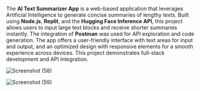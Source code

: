 
The **AI Text Summarizer App** is a web-based application that leverages Artificial Intelligence to generate concise summaries of lengthy texts. Built using **Node.js**, **Replit**, and the **Hugging Face Inference API**, this project allows users to input large text blocks and receive shorter summaries instantly. The integration of **Postman** was used for API exploration and code generation. The app offers a user-friendly interface with text areas for input and output, and an optimized design with responsive elements for a smooth experience across devices. This project demonstrates full-stack development and API integration.

![Screenshot (58)](https://github.com/user-attachments/assets/3b034ed2-5120-4cf0-b369-77284d664b4d)


![Screenshot (59)](https://github.com/user-attachments/assets/db468471-7953-446b-b63a-0e1df9f6956e)
